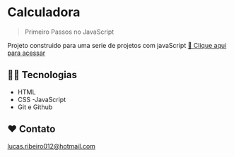 # Calculadora



> Primeiro Passos no JavaScript

Projeto construido para uma serie de projetos com javaScript
[ 🔗 Clique aqui para acessar]([https://lucarib.github.io/calculadora-javascript/)

## 👨‍💻 Tecnologias

- HTML
- CSS
  -JavaScript
- Git e Github

## ❤ Contato

lucas.ribeiro012@hotmail.com
